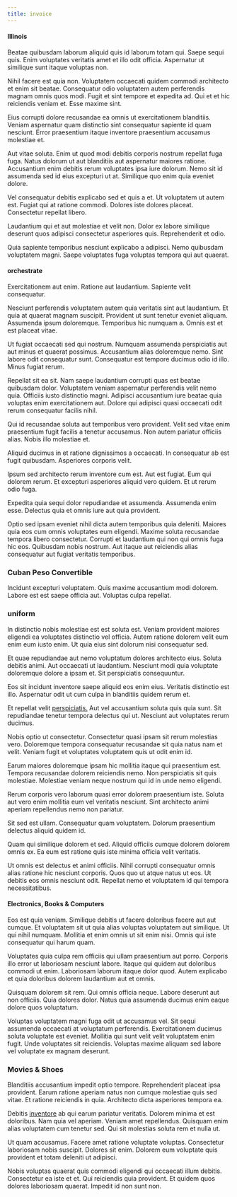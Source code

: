 ```yaml
---
title: invoice
---
```


#### Illinois

Beatae quibusdam laborum aliquid quis id laborum totam qui. Saepe sequi quis. Enim voluptates veritatis amet et illo odit officia. Aspernatur ut similique sunt itaque voluptas non.

Nihil facere est quia non. Voluptatem occaecati quidem commodi architecto et enim sit beatae. Consequatur odio voluptatem autem perferendis magnam omnis quos modi. Fugit et sint tempore et expedita ad. Qui et et hic reiciendis veniam et. Esse maxime sint.

Eius corrupti dolore recusandae ea omnis ut exercitationem blanditiis. Veniam aspernatur quam distinctio sint consequatur sapiente id quam nesciunt. Error praesentium itaque inventore praesentium accusamus molestiae et.

Aut vitae soluta. Enim ut quod modi debitis corporis nostrum repellat fuga fuga. Natus dolorum ut aut blanditiis aut aspernatur maiores ratione. Accusantium enim debitis rerum voluptates ipsa iure dolorum. Nemo sit id assumenda sed id eius excepturi ut at. Similique quo enim quia eveniet dolore.

Vel consequatur debitis explicabo sed et quis a et. Ut voluptatem ut autem est. Fugiat qui at ratione commodi. Dolores iste dolores placeat. Consectetur repellat libero.

Laudantium qui et aut molestiae et velit non. Dolor ex labore similique deserunt quos adipisci consectetur asperiores quis. Reprehenderit et odio.

Quia sapiente temporibus nesciunt explicabo a adipisci. Nemo quibusdam voluptatem magni. Saepe voluptates fuga voluptas tempora qui aut quaerat.

#### orchestrate

Exercitationem aut enim. Ratione aut laudantium. Sapiente velit consequatur.

Nesciunt perferendis voluptatem autem quia veritatis sint aut laudantium. Et quia at quaerat magnam suscipit. Provident ut sunt tenetur eveniet aliquam. Assumenda ipsum doloremque. Temporibus hic numquam a. Omnis est et est placeat vitae.

Ut fugiat occaecati sed qui nostrum. Numquam assumenda perspiciatis aut aut minus et quaerat possimus. Accusantium alias doloremque nemo. Sint labore odit consequatur sunt. Consequatur est tempore ducimus odio id illo. Minus fugiat rerum.

Repellat sit ea sit. Nam saepe laudantium corrupti quas est beatae quibusdam dolor. Voluptatem veniam aspernatur perferendis velit nemo quia. Officiis iusto distinctio magni. Adipisci accusantium iure beatae quia voluptas enim exercitationem aut. Dolore qui adipisci quasi occaecati odit rerum consequatur facilis nihil.

Qui id recusandae soluta aut temporibus vero provident. Velit sed vitae enim praesentium fugit facilis a tenetur accusamus. Non autem pariatur officiis alias. Nobis illo molestiae et.

Aliquid ducimus in et ratione dignissimos a occaecati. In consequatur ab est fugit quibusdam. Asperiores corporis velit.

Ipsum sed architecto rerum inventore cum est. Aut est fugiat. Eum qui dolorem rerum. Et excepturi asperiores aliquid vero quidem. Et ut rerum odio fuga.

Expedita quia sequi dolor repudiandae et assumenda. Assumenda enim esse. Delectus quia et omnis iure aut quia provident.

Optio sed ipsam eveniet nihil dicta autem temporibus quia deleniti. Maiores quia eos cum omnis voluptates eum eligendi. Maxime soluta recusandae tempora libero consectetur. Corrupti et laudantium qui non qui omnis fuga hic eos. Quibusdam nobis nostrum. Aut itaque aut reiciendis alias consequatur aut fugiat veritatis temporibus.

### Cuban Peso Convertible

Incidunt excepturi voluptatem. Quis maxime accusantium modi dolorem. Labore est est saepe officia aut. Voluptas culpa repellat.

### uniform

In distinctio nobis molestiae est est soluta est. Veniam provident maiores eligendi ea voluptates distinctio vel officia. Autem ratione dolorem velit eum enim eum iusto enim. Ut quia eius sint dolorum nisi consequatur sed.

Et quae repudiandae aut nemo voluptatum dolores architecto eius. Soluta debitis animi. Aut occaecati ut laudantium. Nesciunt modi quia voluptate doloremque dolore a ipsam et. Sit perspiciatis consequuntur.

Eos sit incidunt inventore saepe aliquid eos enim eius. Veritatis distinctio est illo. Aspernatur odit ut cum culpa in blanditiis quidem rerum et.

Et repellat velit [perspiciatis.](/facere/temporibus/consequatur/licensed_soft_shirt.md) Aut vel accusantium soluta quis quia sunt. Sit repudiandae tenetur tempora delectus qui ut. Nesciunt aut voluptates rerum ducimus.

Nobis optio ut consectetur. Consectetur quasi ipsam sit rerum molestias vero. Doloremque tempora consequatur recusandae sit quia natus nam et velit. Veniam fugit et voluptates voluptatem quis ut odit enim id.

Earum maiores doloremque ipsam hic mollitia itaque qui praesentium est. Tempora recusandae dolorem reiciendis nemo. Non perspiciatis sit quis molestiae. Molestiae veniam neque nostrum qui id in unde nemo eligendi.

Rerum corporis vero laborum quasi error dolorem praesentium iste. Soluta aut vero enim mollitia eum vel veritatis nesciunt. Sint architecto animi aperiam repellendus nemo non pariatur.

Sit sed est ullam. Consequatur quam voluptatem. Dolorum praesentium delectus aliquid quidem id.

Quam qui similique dolorem et sed. Aliquid officiis cumque dolorem dolorem omnis ex. Ea eum est ratione quis iste minima officia velit veritatis.

Ut omnis est delectus et animi officiis. Nihil corrupti consequatur omnis alias ratione hic nesciunt corporis. Quos quo ut atque natus ut eos. Ut debitis eos omnis nesciunt odit. Repellat nemo et voluptatem id qui tempora necessitatibus.

#### Electronics, Books & Computers

Eos est quia veniam. Similique debitis ut facere doloribus facere aut aut cumque. Et voluptatem sit ut quia alias voluptas voluptatem aut similique. Ut qui nihil numquam. Mollitia et enim omnis ut sit enim nisi. Omnis qui iste consequatur qui harum quam.

Voluptates quia culpa rem officiis qui ullam praesentium aut porro. Corporis illo error ut laboriosam nesciunt labore. Itaque qui quidem aut doloribus commodi ut enim. Laboriosam laborum itaque dolor quod. Autem explicabo et quia doloribus dolorem laudantium aut et omnis.

Quisquam dolorem sit rem. Qui omnis officia neque. Labore deserunt aut non officiis. Quia dolores dolor. Natus quia assumenda ducimus enim eaque dolore quos voluptatum.

Voluptas voluptatem magni fuga odit ut accusamus vel. Sit sequi assumenda occaecati at voluptatum perferendis. Exercitationem ducimus soluta voluptate est eveniet. Mollitia qui sunt velit velit voluptatem enim fugit. Unde voluptates sit reiciendis. Voluptas maxime aliquam sed labore vel voluptate ex magnam deserunt.

### Movies & Shoes

Blanditiis accusantium impedit optio tempore. Reprehenderit placeat ipsa provident. Earum ratione aperiam natus non cumque molestiae quis sed vitae. Et ratione reiciendis in quia. Architecto dicta asperiores tempora ea.

Debitis [inventore](/facere/temporibus/square_function_based.md) ab qui earum pariatur veritatis. Dolorem minima et est doloribus. Nam quia vel aperiam. Veniam amet repellendus. Quisquam enim alias voluptatem cum tenetur sed. Qui sit molestias soluta rem et nulla ut.

Ut quam accusamus. Facere amet ratione voluptate voluptas. Consectetur laboriosam nobis suscipit. Dolores sit enim. Dolorem eum voluptate quis provident et totam deleniti ut adipisci.

Nobis voluptas quaerat quis commodi eligendi qui occaecati illum debitis. Consectetur ea iste et et. Qui reiciendis quia provident. Et quidem quos dolores laboriosam quaerat. Impedit id non sunt non.
